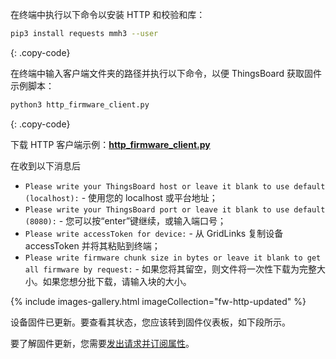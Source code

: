 在终端中执行以下命令以安装 HTTP 和校验和库：

```bash
pip3 install requests mmh3 --user
```
{: .copy-code}

在终端中输入客户端文件夹的路径并执行以下命令，以便 ThingsBoard 获取固件示例脚本：

```bash
python3 http_firmware_client.py 
```
{: .copy-code}

下载 HTTP 客户端示例：[**http_firmware_client.py**](/docs/user-guide/resources/firmware/http_firmware_client.py)

在收到以下消息后
- `Please write your ThingsBoard host or leave it blank to use default (localhost):` - 使用您的 localhost 或平台地址；
- `Please write your ThingsBoard port or leave it blank to use default (8080):` - 您可以按“enter”键继续，或输入端口号；
- `Please write accessToken for device:` - 从 GridLinks 复制设备 accessToken 并将其粘贴到终端；
- `Please write firmware chunk size in bytes or leave it blank to get all firmware by request:` - 如果您将其留空，则文件将一次性下载为完整大小。如果您想分批下载，请输入块的大小。

{% include images-gallery.html imageCollection="fw-http-updated" %}

设备固件已更新。要查看其状态，您应该转到固件仪表板，如下段所示。

要了解固件更新，您需要[发出请求并订阅属性](/docs/{{docsPrefix}}reference/http-api/#firmware-api)。